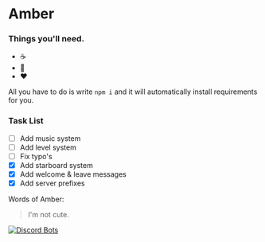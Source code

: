 # Amber

### Things you'll need.
* :coffee:
* :pray:
* :heart:

All you have to do is write `npm i` and it will automatically install requirements for you.

### Task List
- [ ] Add music system
- [ ] Add level system
- [ ] Fix typo's
- [x] Add starboard system
- [x] Add welcome & leave messages
- [x] Add server prefixes

Words of Amber:

> I'm not cute.


[![Discord Bots](https://discordbots.org/api/widget/513108102711738377.svg)](https://discordbots.org/bot/513108102711738377)
